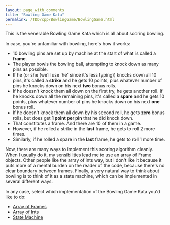 ```yaml
---
layout: page_with_comments
title: "Bowling Game Kata"
permalink: /TDD/cpp/BowlingGame/BowlingGame.html
---
```


This is the venerable Bowling Game Kata which is all about scoring bowling.

In case, you're unfamiliar with bowling, here's how it works:
- 10 bowling pins are set up by machine at the start of what is called a **frame**.
- The player bowls the bowling ball, attempting to knock down as many pins as possible.
- If he (or she (we'll use 'he' since it's less typing)) knocks down all 10 pins, it's called a **strike** and he gets 10 points, plus whatever number of pins he knocks down on his next **two** bonus rolls.
- If he doesn't knock them all down on the first try, he gets another roll. If he knocks down all the remaining pins, it's called a **spare** and he gets 10 points, plus whatever number of pins he knocks down on his next  **one** bonus roll.
- If he doesn't knock them all down by his second roll, he gets **zero** bonus rolls, but does get **1 point per pin** that he did knock down.
- That constitutes a frame. And there are 10 of them in a game.
- However, if he rolled a strike in the **last** frame, he gets to roll 2 more times.
- Similarly, if he rolled a spare in the **last** frame, he gets to roll 1 more time.


Now, there are many ways to implement this scoring algorithm cleanly. When I usually do it, my sensibilities lead me to use an array of Frame objects.
Other people like the array of ints way, but I don't like it because it puts more of a mental burden on the reader of the code, because there's no clear boundary between frames.
Finally, a very natural way to think about bowling is to think of it as a state machine, which can be implemented in several different ways.


In any case, select which implementation of the Bowling Game Kata you'd like to do:
 - [Array of Frames](ArrayOfFrames/Step1.html)
 - [Array of Ints](ArrayOfInts/Step1.html)
 - [State Machine](StateMachine/Step1.html)
